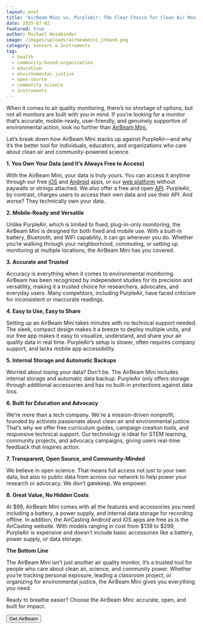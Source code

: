 ```yaml
---
layout: post
title: "AirBeam Mini vs. PurpleAir: The Clear Choice for Clean Air Monitoring"
date: 2025-07-02
featured: true
author: Michael Heimbinder
image: /images/uploads/airbeammini_inhand.png
category: Sensors & Instruments
tag:
  - health
  - community-based-organization
  - education
  - environmental-justice
  - open-source
  - community science
  - instruments
---
```

When it comes to air quality monitoring, there’s no shortage of options, but not all monitors are built with you in mind. If you’re looking for a monitor that’s accurate, mobile-ready, user-friendly, and genuinely supportive of environmental action, look no further than [AirBeam Mini.](https://www.habitatmap.org/airbeam/buy-it-now)

Let’s break down how AirBeam Mini stacks up against PurpleAir—and why it’s the better tool for individuals, educators, and organizations who care about clean air and community-powered science.

**1. You Own Your Data (and It’s Always Free to Access)**

With the AirBeam Mini, your data is truly yours. You can access it anytime through our free [iOS](https://apps.apple.com/us/app/aircasting-air-quality/id1587685281#?platform=iphone) and [Android](https://play.google.com/store/apps/details?id=pl.llp.aircasting&hl=en_US) apps, or our [web platform](https://aircasting.org) without paywalls or strings attached. We also offer a free and open [API](https://github.com/HabitatMap/AirCasting/blob/master/doc/api.md). PurpleAir, by contrast, charges users to access their own data and use their API. And worse? They technically own your data.

**2. Mobile-Ready and Versatile**

Unlike PurpleAir, which is limited to fixed, plug-in-only monitoring, the AirBeam Mini is designed for both fixed and mobile use. With a built-in battery, Bluetooth, and WiFi capability, it can go wherever you do. Whether you’re walking through your neighborhood, commuting, or setting up monitoring at multiple locations, the AirBeam Mini has you covered.

**3. Accurate and Trusted**

Accuracy is everything when it comes to environmental monitoring. AirBeam has been recognized by independent studies for its precision and versatility, making it a trusted choice for researchers, advocates, and everyday users. Many competitors, including PurpleAir, have faced criticism for inconsistent or inaccurate readings.

**4. Easy to Use, Easy to Share**

Setting up an AirBeam Mini takes minutes with no technical support needed. The sleek, compact design makes it a breeze to deploy multiple units, and our free app makes it easy to visualize, understand, and share your air quality data in real time. PurpleAir’s setup is slower, often requires company support, and lacks mobile app accessibility.

**5. Internal Storage and Automatic Backups**

Worried about losing your data? Don’t be. The AirBeam Mini includes internal storage and automatic data backup. PurpleAir only offers storage through additional accessories and has no built-in protections against data loss.

**6. Built for Education and Advocacy**

We’re more than a tech company. We're a mission-driven nonprofit, founded by activists passionate about clean air and environmental justice. That’s why we offer free curriculum guides, campaign creation tools, and responsive technical support. Our technology is ideal for STEM learning, community projects, and advocacy campaigns, giving users real-time feedback that inspires action.

**7. Transparent, Open Source, and Community-Minded**

We believe in open science. That means full access not just to your own data, but also to public data from across our network to help power your research or advocacy. We don’t gatekeep. We empower.

**8. Great Value, No Hidden Costs**

At $99, AirBeam Mini comes with all the features and accessories you need including a battery, a power supply, and internal data storage for recording offline. In addition, the AirCasting Android and iOS apps are free as is the AirCasting website. With models ranging in cost from $139 to $299, PurpleAir is expensive and doesn’t include basic accessories like a battery, power supply, or data storage.

**The Bottom Line**

The AirBeam Mini isn’t just another air quality monitor, it’s a trusted tool for people who care about clean air, science, and community power. Whether you’re tracking personal exposure, leading a classroom project, or organizing for environmental justice, the AirBeam Mini gives you everything you need. 

Ready to breathe easier? Choose the AirBeam Mini: accurate, open, and built for impact.

<a href="/airbeam/buy-it-now">
      <button class="button button--cta">Get AirBeam</button>
    </a>